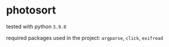 # photosort
tested with python `3.9.0`

required packages used in the project: `argparse`, `click`, `exifread`